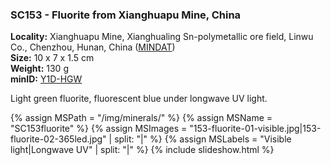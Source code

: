 
### <a name="SC153"></a> SC153 - Fluorite from Xianghuapu Mine, China

**Locality:**  Xianghuapu Mine, Xianghualing Sn-polymetallic ore field, Linwu Co., Chenzhou, Hunan, China ([MINDAT](https://www.mindat.org/loc-63811.html))  
**Size:** 10 x 7 x 1.5 cm  
**Weight:** 130 g  
**minID:** [Y1D-HGW](https://www.mindat.org/Y1D-HGW)

Light green fluorite, fluorescent blue under longwave UV light.

{% assign MSPath = "/img/minerals/" %}
{% assign MSName = "SC153fluorite" %}
{% assign MSImages = "153-fluorite-01-visible.jpg|153-fluorite-02-365led.jpg" | split: "|" %}
{% assign MSLabels = "Visible light|Longwave UV" | split: "|" %}
{% include slideshow.html %}

